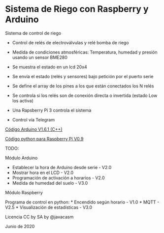 # Sistema de Riego con Raspberry y Arduino

Sistema de control de riego

*  Control de relés de electroválvulas y relé bomba de riego
*  Medida de condiciones atmosféricas: Temperatura, humedad y presión usando un sensor BME280
*  Se muestra el estado en un lcd 20x4
*  Se envía el estado (relés y sensores) bajo petición por el puerto serie
*  Se define el array de los pines a los que están conectados los N relés
*  Se controla si los relés son de conexión directa o invertida (estado Low los activa)

*  Una Rapsberry Pi 3 controla el sistema
*  Control vía Telegram 



[Código Arduino V1.6.1 (C++)](./RiegoRaspberryArduino/RiegoRaspberryArduino.ino)

[Código python para Raspberry Pi V0.9](./Riego-RA-Raspberry)

TODO:

Módulo Arduino

* Establecer la hora de Arduino desde serie     -       V2.0
* Mostrar hora en el LCD                       -       V2.0
* Programación  de activación a horarios       -       V2.0
* Medida de humedad del suelo                   -      V3.0  


Módulo Raspberry

Programa de control en python:
    * Encendido según horario - V1.0
    * MQTT - V2.5
    * Visualización de estadísticas - V3.0

Licencia CC by SA by @javacasm

Junio de 2020